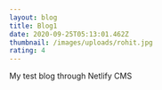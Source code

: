 ```yaml
---
layout: blog
title: Blog1
date: 2020-09-25T05:13:01.462Z
thumbnail: /images/uploads/rohit.jpg
rating: 4
---
```

My test blog through Netlify CMS